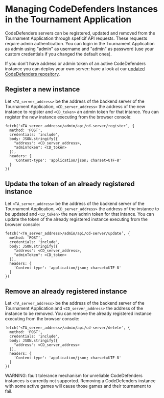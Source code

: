 # Managing CodeDefenders Instances in the Tournament Application

CodeDefenders servers can be registered, updated and removed from the Tournament Application through speficif API requests. These requests require admin authentication. You can login in the Tournament Application as admin using "admin" as username and "admin" as password (use your custom credentials if you changed the default ones).

If you don't have address or admin token of an active CodeDefenders instance you can deploy your own server: have a look at our [updated CodeDefenders repository](https://github.com/POLIMI-FER-codebenders/CodeDefenders).

## Register a new instance
Let `<TA_server_address>` be the address of the backend server of the Tournament Application, `<CD_server_address>` the address of the new instance to register and `<CD_token>` an admin token for that intance. You can register the new instance executing from the browser console:
```
fetch('<TA_server_address>/admin/api/cd-server/register’, {
  method: 'POST',
  credentials: 'include',
  body: JSON.stringify({
    "address": <CD_server_address>,
    "adminToken": <CD_token>
  }),
  headers: {
    'Content-type': 'application/json; charset=UTF-8'
  }
})
```

## Update the token of an already registered instance
Let `<TA_server_address>` be the address of the backend server of the Tournament Application, `<CD_server_address>` the address of the instance to be updated and `<CD_token>` the new admin token for that intance. You can update the token of the already registered instance executing from the browser console:
```
fetch('<TA_server_address>/admin/api/cd-server/update’, {
  method: 'POST',
  credentials: 'include',
  body: JSON.stringify({
    "address": <CD_server_address>,
    "adminToken": <CD_token>
  }),
  headers: {
    'Content-type': 'application/json; charset=UTF-8'
  }
})
```

## Remove an already registered instance
Let `<TA_server_address>` be the address of the backend server of the Tournament Application and `<CD_server_address>` the address of the instance to be removed. You can remove the already registered instance executing from the browser console:
```
fetch('<TA_server_address>/admin/api/cd-server/delete', {
  method: 'POST',
  credentials: 'include',
  body: JSON.stringify({
    "address": <CD_server_address>
  }),
  headers: {
    'Content-type': 'application/json; charset=UTF-8'
  }
})

```
WARNING: fault tolerance mechanism for unreliable CodeDefenders instances is currently not supported. Removing a CodeDefenders instance with some active games will cause those games and their tournament to fail.